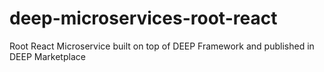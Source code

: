 # deep-microservices-root-react
Root React Microservice built on top of DEEP Framework and published in DEEP Marketplace
